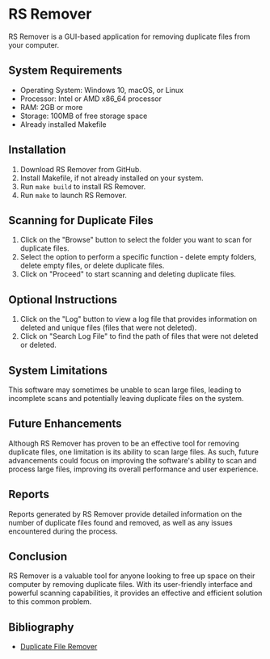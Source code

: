 
# RS Remover

RS Remover is a GUI-based application for removing duplicate files from your computer.

## System Requirements

- Operating System: Windows 10, macOS, or Linux
- Processor: Intel or AMD x86_64 processor
- RAM: 2GB or more
- Storage: 100MB of free storage space
- Already installed Makefile

## Installation

1. Download RS Remover from GitHub.
2. Install Makefile, if not already installed on your system.
3. Run `make build` to install RS Remover.
4. Run `make` to launch RS Remover.

## Scanning for Duplicate Files

1. Click on the "Browse" button to select the folder you want to scan for duplicate files.
2. Select the option to perform a specific function - delete empty folders, delete empty files, or delete duplicate files.
3. Click on "Proceed" to start scanning and deleting duplicate files.

## Optional Instructions

1. Click on the "Log" button to view a log file that provides information on deleted and unique files (files that were not deleted).
2. Click on "Search Log File" to find the path of files that were not deleted or deleted.

## System Limitations

This software may sometimes be unable to scan large files, leading to incomplete scans and potentially leaving duplicate files on the system.

## Future Enhancements

Although RS Remover has proven to be an effective tool for removing duplicate files, one limitation is its ability to scan large files. As such, future advancements could focus on improving the software's ability to scan and process large files, improving its overall performance and user experience.

## Reports

Reports generated by RS Remover provide detailed information on the number of duplicate files found and removed, as well as any issues encountered during the process.

## Conclusion

RS Remover is a valuable tool for anyone looking to free up space on their computer by removing duplicate files. With its user-friendly interface and powerful scanning capabilities, it provides an effective and efficient solution to this common problem.

## Bibliography

- [Duplicate File Remover](https://github.com/Rds2151/Duplicate-File-Remover.git)
